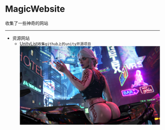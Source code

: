 # MagicWebsite
收集了一些神奇的网站

---
* 资源网站
  * [UnityList](https://unitylist.com "Welcome to the best Unity3D open source search engine")`收集github上的unity开源项目`<br>
![](image/赛博希里.jpg "希里太性感了")

